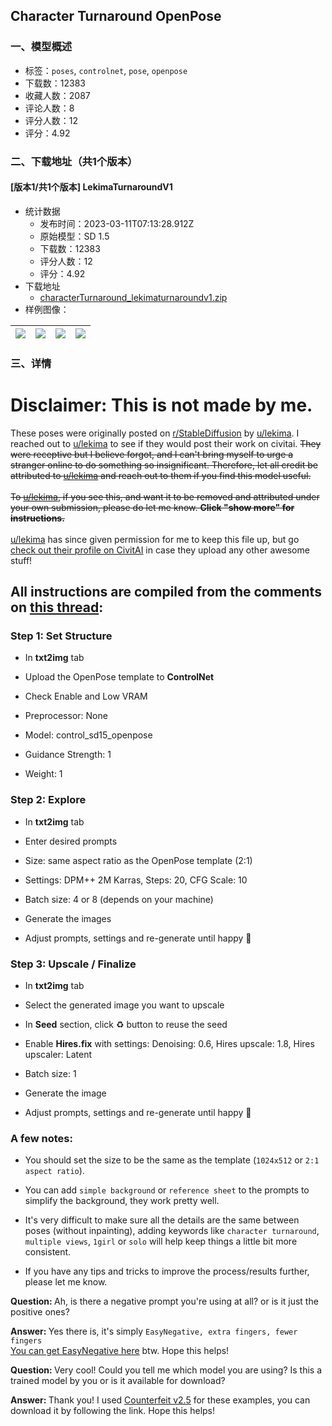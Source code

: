 ## Character Turnaround OpenPose
### 一、模型概述

- 标签：`poses`, `controlnet`, `pose`, `openpose`
- 下载数：12383
- 收藏人数：2087
- 评论人数：8
- 评分人数：12
- 评分：4.92

### 二、下载地址（共1个版本）

#### [版本1/共1个版本] LekimaTurnaroundV1

- 统计数据
  - 发布时间：2023-03-11T07:13:28.912Z
  - 原始模型：SD 1.5
  - 下载数：12383
  - 评分人数：12
  - 评分：4.92
- 下载地址
  - [characterTurnaround_lekimaturnaroundv1.zip](https://civitai.com/api/download/models/20094)
- 样例图像：

| <img src="https://image.civitai.com/xG1nkqKTMzGDvpLrqFT7WA/102c34de-52fa-46ef-5027-5bd7742db000/width=450/214665.jpeg" /> | <img src="https://image.civitai.com/xG1nkqKTMzGDvpLrqFT7WA/cc6a8fa1-bfc9-4c8f-e388-6bf4f7ba9900/width=450/212393.jpeg" /> | <img src="https://image.civitai.com/xG1nkqKTMzGDvpLrqFT7WA/79eff0f8-5d45-4f4f-d21f-f58ce0b10d00/width=450/212398.jpeg" /> | <img src="https://image.civitai.com/xG1nkqKTMzGDvpLrqFT7WA/711c21d9-f582-4398-5fa2-98577d33b200/width=450/212397.jpeg" /> |
| ---- | ---- | ---- | ---- |


### 三、详情
<h1>Disclaimer: This is not made by me.</h1><p>These poses were originally posted on <a target="_blank" rel="ugc" href="https://www.reddit.com/r/StableDiffusion/">r/StableDiffusion</a> by <a target="_blank" rel="ugc" href="https://www.reddit.com/user/lekima/">u/lekima</a>. I reached out to <a target="_blank" rel="ugc" href="https://www.reddit.com/user/lekima/">u/lekima</a> to see if they would post their work on civitai. <s>They were receptive but I believe forgot, and I can't bring myself to urge a stranger online to do something so insignificant. Therefore, let all credit be attributed to </s><a target="_blank" rel="ugc" href="https://www.reddit.com/user/lekima/"><s>u/lekima</s></a><s> and reach out to them if you find this model useful.</s><br /><br /><s>To </s><a target="_blank" rel="ugc" href="https://www.reddit.com/user/lekima/"><s>u/lekima</s></a><s>, if you see this, and want it to be removed and attributed under your own submission, please do let me know. </s><strong><s>Click "show more" for instructions.</s></strong><br /><br /><a target="_blank" rel="ugc" href="https://www.reddit.com/user/lekima/">u/lekima</a> has since given permission for me to keep this file up, but go <a rel="ugc" href="https://civitai.com/user/lekima"><u>check out their profile on CivitAI</u></a> in case they upload any other awesome stuff!</p><p></p><h2>All instructions are compiled from the comments on <a target="_blank" rel="ugc" href="https://www.reddit.com/r/StableDiffusion/comments/1180fls/sharing_my_openpose_template_for_character/">this thread</a>:</h2><h3>Step 1: Set Structure</h3><ul><li><p>In <strong>txt2img</strong> tab</p></li><li><p>Upload the OpenPose template to <strong>ControlNet</strong></p></li><li><p>Check Enable and Low VRAM</p></li><li><p>Preprocessor: None</p></li><li><p>Model: control_sd15_openpose</p></li><li><p>Guidance Strength: 1</p></li><li><p>Weight: 1</p></li></ul><h3>Step 2: Explore</h3><ul><li><p>In <strong>txt2img</strong> tab</p></li><li><p>Enter desired prompts</p></li><li><p>Size: same aspect ratio as the OpenPose template (2:1)</p></li><li><p>Settings: DPM++ 2M Karras, Steps: 20, CFG Scale: 10</p></li><li><p>Batch size: 4 or 8 (depends on your machine)</p></li><li><p>Generate the images</p></li><li><p>Adjust prompts, settings and re-generate until happy 🔁</p></li></ul><h3>Step 3: Upscale / Finalize</h3><ul><li><p>In <strong>txt2img</strong> tab</p></li><li><p>Select the generated image you want to upscale</p></li><li><p>In <strong>Seed</strong> section, click ♻️ button to reuse the seed</p></li><li><p>Enable <strong>Hires.fix</strong> with settings: Denoising: 0.6, Hires upscale: 1.8, Hires upscaler: Latent</p></li><li><p>Batch size: 1</p></li><li><p>Generate the image</p></li><li><p>Adjust prompts, settings and re-generate until happy 🔁</p></li></ul><h3>A few notes:</h3><ul><li><p>You should set the size to be the same as the template (<code>1024x512</code> or <code>2:1 aspect ratio</code>).</p></li><li><p>You can add <code>simple background</code> or <code>reference sheet</code> to the prompts to simplify the background, they work pretty well.</p></li><li><p>It's very difficult to make sure all the details are the same between poses (without inpainting), adding keywords like <code>character turnaround</code>, <code>multiple views</code>, <code>1girl</code> or <code>solo</code> will help keep things a little bit more consistent.</p></li><li><p>If you have any tips and tricks to improve the process/results further, please let me know.</p></li></ul><p></p><p><strong>Question: </strong>Ah, is there a negative prompt you're using at all? or is it just the positive ones?</p><p><strong>Answer: </strong>Yes there is, it's simply <code>EasyNegative, extra fingers, fewer fingers</code><br /><a target="_blank" rel="ugc" href="https://huggingface.co/datasets/gsdf/EasyNegative"><u>You can get EasyNegative here</u></a> btw. Hope this helps!</p><p></p><p><strong>Question: </strong>Very cool! Could you tell me which model you are using? Is this a trained model by you or is it available for download?</p><p><strong>Answer: </strong>Thank you! I used <a target="_blank" rel="ugc" href="https://civitai.com/models/4468/counterfeit-v25"><u>Counterfeit v2.5</u></a> for these examples, you can download it by following the link. Hope this helps!</p>